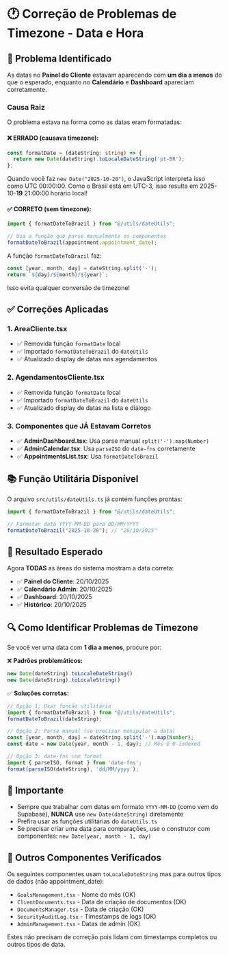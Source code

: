 # 🕐 Correção de Problemas de Timezone - Data e Hora

## 🐛 Problema Identificado

As datas no **Painel do Cliente** estavam aparecendo com **um dia a menos** do que o esperado, enquanto no **Calendário** e **Dashboard** apareciam corretamente.

### Causa Raiz
O problema estava na forma como as datas eram formatadas:

#### ❌ ERRADO (causava timezone):
```typescript
const formatDate = (dateString: string) => {
  return new Date(dateString).toLocaleDateString('pt-BR');
};
```

Quando você faz `new Date("2025-10-20")`, o JavaScript interpreta isso como UTC 00:00:00. Como o Brasil está em UTC-3, isso resulta em 2025-10-**19** 21:00:00 horário local!

#### ✅ CORRETO (sem timezone):
```typescript
import { formatDateToBrazil } from "@/utils/dateUtils";

// Usa a função que parse manualmente os componentes
formatDateToBrazil(appointment.appointment_date);
```

A função `formatDateToBrazil` faz:
```typescript
const [year, month, day] = dateString.split('-');
return `${day}/${month}/${year}`;
```

Isso evita qualquer conversão de timezone!

## ✅ Correções Aplicadas

### 1. **AreaCliente.tsx**
- ✅ Removida função `formatDate` local
- ✅ Importado `formatDateToBrazil` do `dateUtils`
- ✅ Atualizado display de datas nos agendamentos

### 2. **AgendamentosCliente.tsx**
- ✅ Removida função `formatDate` local
- ✅ Importado `formatDateToBrazil` do `dateUtils`
- ✅ Atualizado display de datas na lista e diálogo

### 3. **Componentes que JÁ Estavam Corretos**
- ✅ **AdminDashboard.tsx**: Usa parse manual `split('-').map(Number)`
- ✅ **AdminCalendar.tsx**: Usa `parseISO` do `date-fns` corretamente
- ✅ **AppointmentsList.tsx**: Usa `formatDateToBrazil`

## 📚 Função Utilitária Disponível

O arquivo `src/utils/dateUtils.ts` já contém funções prontas:

```typescript
import { formatDateToBrazil } from "@/utils/dateUtils";

// Formatar data YYYY-MM-DD para DD/MM/YYYY
formatDateToBrazil("2025-10-20"); // "20/10/2025"
```

## 🎯 Resultado Esperado

Agora **TODAS** as áreas do sistema mostram a data correta:

- ✅ **Painel do Cliente**: 20/10/2025
- ✅ **Calendário Admin**: 20/10/2025
- ✅ **Dashboard**: 20/10/2025
- ✅ **Histórico**: 20/10/2025

## 🔍 Como Identificar Problemas de Timezone

Se você ver uma data com **1 dia a menos**, procure por:

❌ **Padrões problemáticos:**
```typescript
new Date(dateString).toLocaleDateString()
new Date(dateString).toLocaleString()
```

✅ **Soluções corretas:**
```typescript
// Opção 1: Usar função utilitária
import { formatDateToBrazil } from "@/utils/dateUtils";
formatDateToBrazil(dateString);

// Opção 2: Parse manual (se precisar manipular a data)
const [year, month, day] = dateString.split('-').map(Number);
const date = new Date(year, month - 1, day); // Mês é 0-indexed

// Opção 3: date-fns com format
import { parseISO, format } from 'date-fns';
format(parseISO(dateString), 'dd/MM/yyyy');
```

## 🚨 Importante

- Sempre que trabalhar com datas em formato `YYYY-MM-DD` (como vem do Supabase), **NUNCA** use `new Date(dateString)` diretamente
- Prefira usar as funções utilitárias do `dateUtils.ts`
- Se precisar criar uma data para comparações, use o construtor com componentes: `new Date(year, month - 1, day)`

## 📝 Outros Componentes Verificados

Os seguintes componentes usam `toLocaleDateString` mas para outros tipos de dados (não appointment_date):
- `GoalsManagement.tsx` - Nome do mês (OK)
- `ClientDocuments.tsx` - Data de criação de documentos (OK)
- `DocumentsManager.tsx` - Data de criação (OK)
- `SecurityAuditLog.tsx` - Timestamps de logs (OK)
- `AdminManagement.tsx` - Datas de admin (OK)

Estes não precisam de correção pois lidam com timestamps completos ou outros tipos de data.
